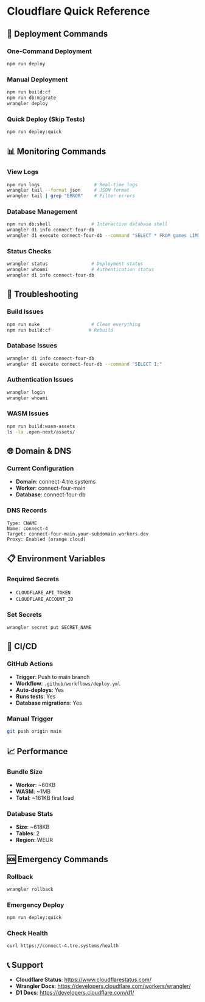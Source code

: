 # Cloudflare Quick Reference

## 🚀 Deployment Commands

### One-Command Deployment

```bash
npm run deploy
```

### Manual Deployment

```bash
npm run build:cf
npm run db:migrate
wrangler deploy
```

### Quick Deploy (Skip Tests)

```bash
npm run deploy:quick
```

## 📊 Monitoring Commands

### View Logs

```bash
npm run logs                    # Real-time logs
wrangler tail --format json     # JSON format
wrangler tail | grep "ERROR"    # Filter errors
```

### Database Management

```bash
npm run db:shell               # Interactive database shell
wrangler d1 info connect-four-db
wrangler d1 execute connect-four-db --command "SELECT * FROM games LIMIT 5;"
```

### Status Checks

```bash
wrangler status                # Deployment status
wrangler whoami                # Authentication status
wrangler d1 info connect-four-db
```

## 🔧 Troubleshooting

### Build Issues

```bash
npm run nuke                   # Clean everything
npm run build:cf              # Rebuild
```

### Database Issues

```bash
wrangler d1 info connect-four-db
wrangler d1 execute connect-four-db --command "SELECT 1;"
```

### Authentication Issues

```bash
wrangler login
wrangler whoami
```

### WASM Issues

```bash
npm run build:wasm-assets
ls -la .open-next/assets/
```

## 🌐 Domain & DNS

### Current Configuration

- **Domain**: connect-4.tre.systems
- **Worker**: connect-four-main
- **Database**: connect-four-db

### DNS Records

```
Type: CNAME
Name: connect-4
Target: connect-four-main.your-subdomain.workers.dev
Proxy: Enabled (orange cloud)
```

## 📋 Environment Variables

### Required Secrets

- `CLOUDFLARE_API_TOKEN`
- `CLOUDFLARE_ACCOUNT_ID`

### Set Secrets

```bash
wrangler secret put SECRET_NAME
```

## 🔄 CI/CD

### GitHub Actions

- **Trigger**: Push to main branch
- **Workflow**: `.github/workflows/deploy.yml`
- **Auto-deploys**: Yes
- **Runs tests**: Yes
- **Database migrations**: Yes

### Manual Trigger

```bash
git push origin main
```

## 📈 Performance

### Bundle Size

- **Worker**: ~60KB
- **WASM**: ~1MB
- **Total**: ~161KB first load

### Database Stats

- **Size**: ~618KB
- **Tables**: 2
- **Region**: WEUR

## 🆘 Emergency Commands

### Rollback

```bash
wrangler rollback
```

### Emergency Deploy

```bash
npm run deploy:quick
```

### Check Health

```bash
curl https://connect-4.tre.systems/health
```

## 📞 Support

- **Cloudflare Status**: https://www.cloudflarestatus.com/
- **Wrangler Docs**: https://developers.cloudflare.com/workers/wrangler/
- **D1 Docs**: https://developers.cloudflare.com/d1/
